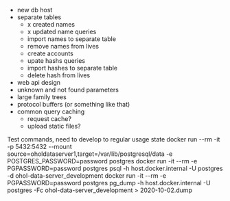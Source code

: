 - new db host
- separate tables
  - x created names
  - x updated name queries
  - import names to separate table
  - remove names from lives
  - create accounts
  - upate hashs queries
  - import hashes to separate table
  - delete hash from lives
- web api design
- unknown and not found parameters
- large family trees
- protocol buffers (or something like that)
- common query caching
  - request cache?
  - upload static files?



Test commands, need to develop to regular usage state
docker run --rm -it -p 5432:5432 --mount source=oholdataserver1,target=/var/lib/postgresql/data -e POSTGRES_PASSWORD=password postgres
docker run -it --rm -e PGPASSWORD=password postgres psql -h host.docker.internal -U postgres -d ohol-data-server_development
docker run -it --rm -e PGPASSWORD=password postgres pg_dump -h host.docker.internal -U postgres -Fc ohol-data-server_development > 2020-10-02.dump
